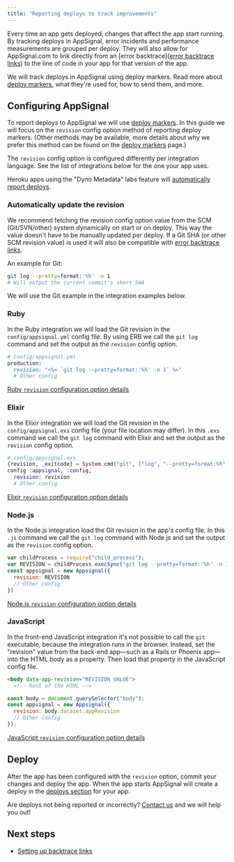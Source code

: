 ```yaml
---
title: "Reporting deploys to track improvements"
---
```


Every time an app gets deployed, changes that affect the app start running. By tracking deploys in AppSignal, error incidents and performance measurements are grouped per deploy. They will also allow for AppSignal.com to link directly from an [error backtrace]([error backtrace links]) to the line of code in your app for that version of the app.

We will track deploys in AppSignal using deploy markers. Read more about [deploy markers], what they're used for, how to send them, and more.

## Configuring AppSignal

To report deploys to AppSignal we will use [deploy markers]. In this guide we will focus on the `revision` config option method of reporting deploy markers. (Other methods may be available, more details about why we prefer this method can be found on the [deploy markers] page.)

The `revision` config option is configured differently per integration language. See the list of integrations below for the one your app uses.

Heroku apps using the "Dyno Metadata" labs feature will [automatically report deploys][heroku support].

### Automatically update the revision

We recommend fetching the revision config option value from the SCM (Git/SVN/other) system dynamically on start or on deploy. This way the value doesn't have to be manually updated per deploy. If a Git SHA (or other SCM revision value) is used it will also be compatible with [error backtrace links].

An example for Git:

```bash
git log --pretty=format:'%h' -n 1
# Will output the current commit's short SHA
```

We will use the Git example in the integration examples below.

### Ruby

In the Ruby integration we will load the Git revision in the `config/appsignal.yml` config file. By using ERB we call the `git log` command and set the output as the `revision` config option.

```ruby
# config/appsignal.yml
production:
  revision: "<%= `git log --pretty=format:'%h' -n 1` %>"
  # Other config
```
[Ruby `revision` configuration option details](/ruby/configuration/options.html#option-revision)

### Elixir

In the Elixir integration we will load the Git revision in the `config/appsignal.exs` config file (your file location may differ). In this `.exs` command we call the `git log` command with Elixir and set the output as the `revision` config option.

```elixir
# config/appsignal.exs
{revision, _exitcode} = System.cmd("git", ["log", "--pretty=format:%h", "-n 1"])
config :appsignal, :config,
  revision: revision
  # Other config
```
[Elixir `revision` configuration option details](/elixir/configuration/options.html#option-revision)

### Node.js

In the Node.js integration load the Git revision in the app's config file. In this `.js` command we call the `git log` command with Node.js and set the output as the `revision` config option.

```javascript
var childProcess = require("child_process");
var REVISION = childProcess.execSync("git log --pretty=format:'%h' -n 1").toString();
const appsignal = new Appsignal({
  revision: REVISION
  // Other config
})
```
[Node.js `revision` configuration option details](/nodejs/configuration/options.html#option-revision)

### JavaScript

In the front-end JavaScript integration it's not possible to call the `git` executable, because the integration runs in the browser. Instead, set the "revision" value from the back-end app—such as a Rails or Phoenix app—into the HTML body as a property. Then load that property in the JavaScript config file.

```html
<body data-app-revision="REVISION VALUE">
  <!-- Rest of the HTML -->
```

```javascript
const body = document.querySelector("body");
const appsignal = new Appsignal({
  revision: body.dataset.appRevision
  // Other config
});
```
[JavaScript `revision` configuration option details](/front-end/configuration/options.html#option-revision)

## Deploy

After the app has been configured with the `revision` option, commit your changes and deploy the app. When the app starts AppSignal will create a deploy in the [deploys section] for your app.

Are deploys not being reported or incorrectly? [Contact us][contact] and we will help you out!

## Next steps

- [Setting up backtrace links][error backtrace links]

[deploy markers]: /application/markers/deploy-markers.html
[heroku support]: /application/markers/deploy-markers.html#heroku-support
[error backtrace links]: /application/backtrace-links.html
[deploys section]: https://appsignal.com/redirect-to/app?to=markers
[contact]: mailto:support@appsignal.com
